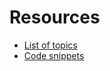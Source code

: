 # Resources

- [List of topics](https://docs.google.com/document/d/143KZel4EeLloysAVyhR0rmdirHnsTDPleRWrxo0jJEs/edit#heading=h.fch3ch542rvn)
- [Code snippets](https://docs.google.com/document/d/1jjwo5W-y4cVd3S5654tOU7dsN17vZYRTyLagv8DguUA/edit)
